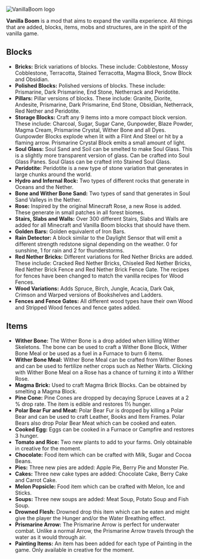 ![VanillaBoom logo](https://i.imgur.com/U9m5YfE.png)

**Vanilla Boom** is a mod that aims to expand the vanilla experience. All things that are added, blocks, items, mobs and structures, are in the spirit of the vanilla game.

## Blocks
- **Bricks:** Brick variations of blocks. These include: Cobblestone, Mossy Cobblestone, Terracotta, Stained Terracotta, Magma Block, Snow Block and Obsidian.
- **Polished Blocks:** Polished versions of blocks. These include: Prismarine, Dark Prismarine, End Stone, Netherrack and Peridotite.
- **Pillars:** Pillar versions of blocks. These include: Granite, Diorite, Andesite, Prismarine, Dark Prismarine, End Stone, Obsidian, Netherrack, Red Nether and Peridotite.
- **Storage Blocks:** Craft any 9 items into a more compact block version. These include: Charcoal, Sugar, Sugar Cane, Gunpowder, Blaze Powder, Magma Cream, Prismarine Crystal, Wither Bone and all Dyes. Gunpowder Blocks explode when lit with a Flint And Steel or hit by a flaming arrow. Prismarine Crystal Block emits a small amount of light.
- **Soul Glass:** Soul Sand and Soil can be smelted to make Soul Glass. This is a slightly more transparent version of glass. Can be crafted into Soul Glass Panes. Soul Glass can be crafted into Stained Soul Glass.
- **Peridotite:** Peridotite is a new type of stone variation that generates in large chunks around the world.
- **Hydro and Infernal Rock:** Two types of different rocks that generate in Oceans and the Nether.
- **Bone and Wither Bone Sand:** Two types of sand that generates in Soul Sand Valleys in the Nether.
- **Rose:** Inspired by the original Minecraft Rose, a new Rose is added. These generate in small patches in all forest biomes.
- **Stairs, Slabs and Walls:** Over 300 different Stairs, Slabs and Walls are added for all Minecraft and Vanilla Boom blocks that should have them.
- **Golden Bars:** Golden equivalent of Iron Bars.
- **Rain Detector:** A block similar to the Daylight Sensor that will emit a different strength redstone signal depending on the weather. 0 for sunshine, 1 for rain and 2 for thunderstorms.
- **Red Nether Bricks:** Different variations for Red Nether Bricks are added. These include: Cracked Red Nether Bricks, Chiseled Red Nether Bricks, Red Nether Brick Fence and Red Nether Brick Fence Gate. The recipes for fences have been changed to match the vanilla recipes for Wood Fences.
- **Wood Variations:** Adds Spruce, Birch, Jungle, Acacia, Dark Oak, Crimson and Warped versions of Bookshelves and Ladders.
- **Fences and Fence Gates:** All different wood types have their own Wood and Stripped Wood fences and fence gates added.

## Items
- **Wither Bone:** The Wither Bone is a drop added when killing Wither Skeletons. The bone can be used to craft a Wither Bone Block, Wither Bone Meal or be used as a fuel in a Furnace to burn 6 items.
- **Wither Bone Meal:** Wither Bone Meal can be crafted from Wither Bones and can be used to fertilize nether crops such as Nether Warts. Clicking with Wither Bone Meal on a Rose has a chance of turning it into a Wither Rose.
- **Magma Brick:** Used to craft Magma Brick Blocks. Can be obtained by smelting a Magma Block.
- **Pine Cone:** Pine Cones are dropped by decaying Spruce Leaves at a 2 % drop rate. The item is edible and restores 1½ hunger.
- **Polar Bear Fur and Meat:** Polar Bear Fur is dropped by killing a Polar Bear and can be used to craft Leather, Books and Item Frames. Polar Bears also drop Polar Bear Meat which can be cooked and eaten.
- **Cooked Egg:** Eggs can be cooked in a Furnace or Campfire and restores 3 hunger.
- **Tomato and Rice:** Two new plants to add to your farms. Only obtainable in creative for the moment.
- **Chocolate:** Food item which can be crafted with Milk, Sugar and Cocoa Beans.
- **Pies:** Three new pies are added: Apple Pie, Berry Pie and Monster Pie.
- **Cakes:** Three new cake types are added: Chocolate Cake, Berry Cake and Carrot Cake.
- **Melon Popsicle:** Food item which can be crafted with Melon, Ice and Sticks.
- **Soups:** Three new soups are added: Meat Soup, Potato Soup and Fish Soup.
- **Drowned Flesh:** Drowned drop this item which can be eaten and might give the player the Hunger and/or the Water Breathing effect.
- **Prismarine Arrow:** The Prismarine Arrow is perfect for underwater combat. Unlike a normal Arrow, the Prismarine Arrow travels through the water as it would through air.
- **Painting Items:** An item has been added for each type of Painting in the game. Only available in creative for the moment.
